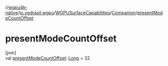 //[wgpu4k-native](../../../../index.md)/[io.ygdrasil.wgpu](../../index.md)/[WGPUSurfaceCapabilities](../index.md)/[Companion](index.md)/[presentModeCountOffset](present-mode-count-offset.md)

# presentModeCountOffset

[jvm]\
val [presentModeCountOffset](present-mode-count-offset.md): [Long](https://kotlinlang.org/api/core/kotlin-stdlib/kotlin/-long/index.html) = 32